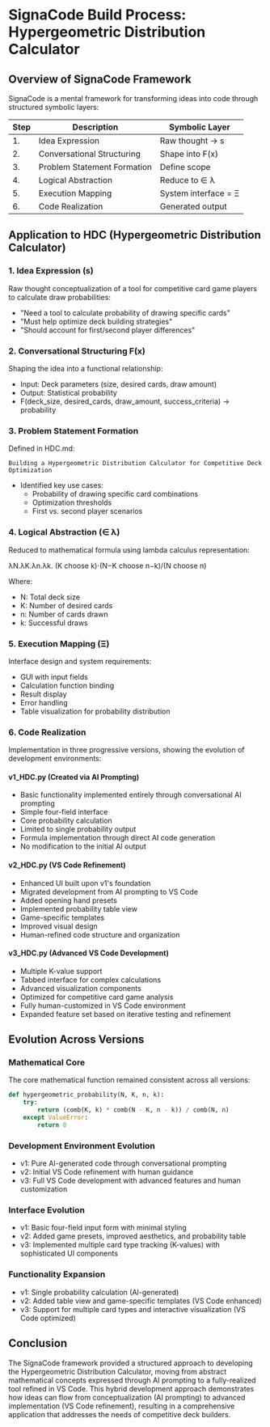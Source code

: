# SignaCode Build Process: Hypergeometric Distribution Calculator

## Overview of SignaCode Framework
SignaCode is a mental framework for transforming ideas into code through structured symbolic layers:

| Step | Description | Symbolic Layer |
|------|-------------|----------------|
| 1. | Idea Expression | Raw thought → s |
| 2. | Conversational Structuring | Shape into F(x) |
| 3. | Problem Statement Formation | Define scope |
| 4. | Logical Abstraction | Reduce to ∈ λ |
| 5. | Execution Mapping | System interface = Ξ |
| 6. | Code Realization | Generated output |

## Application to HDC (Hypergeometric Distribution Calculator)

### 1. Idea Expression (s)
Raw thought conceptualization of a tool for competitive card game players to calculate draw probabilities:
- "Need a tool to calculate probability of drawing specific cards"
- "Must help optimize deck building strategies"
- "Should account for first/second player differences"

### 2. Conversational Structuring F(x)
Shaping the idea into a functional relationship:
- Input: Deck parameters (size, desired cards, draw amount)
- Output: Statistical probability
- F(deck_size, desired_cards, draw_amount, success_criteria) → probability

### 3. Problem Statement Formation
Defined in HDC.md:
```
Building a Hypergeometric Distribution Calculator for Competitive Deck Optimization
```
- Identified key use cases:
  - Probability of drawing specific card combinations
  - Optimization thresholds
  - First vs. second player scenarios

### 4. Logical Abstraction (∈ λ)
Reduced to mathematical formula using lambda calculus representation:

λN.λK.λn.λk. (K choose k)⋅(N−K choose n−k)/(N choose n)

Where:
- N: Total deck size
- K: Number of desired cards
- n: Number of cards drawn
- k: Successful draws

### 5. Execution Mapping (Ξ)
Interface design and system requirements:
- GUI with input fields
- Calculation function binding
- Result display
- Error handling
- Table visualization for probability distribution

### 6. Code Realization
Implementation in three progressive versions, showing the evolution of development environments:

#### v1_HDC.py (Created via AI Prompting)
- Basic functionality implemented entirely through conversational AI prompting
- Simple four-field interface
- Core probability calculation
- Limited to single probability output
- Formula implementation through direct AI code generation
- No modification to the initial AI output

#### v2_HDC.py (VS Code Refinement)
- Enhanced UI built upon v1's foundation
- Migrated development from AI prompting to VS Code
- Added opening hand presets
- Implemented probability table view 
- Game-specific templates
- Improved visual design
- Human-refined code structure and organization

#### v3_HDC.py (Advanced VS Code Development)
- Multiple K-value support
- Tabbed interface for complex calculations
- Advanced visualization components
- Optimized for competitive card game analysis
- Fully human-customized in VS Code environment
- Expanded feature set based on iterative testing and refinement

## Evolution Across Versions

### Mathematical Core
The core mathematical function remained consistent across all versions:
```python
def hypergeometric_probability(N, K, n, k):
    try:
        return (comb(K, k) * comb(N - K, n - k)) / comb(N, n)
    except ValueError:
        return 0
```

### Development Environment Evolution
- v1: Pure AI-generated code through conversational prompting
- v2: Initial VS Code refinement with human guidance
- v3: Full VS Code development with advanced features and human customization

### Interface Evolution
- v1: Basic four-field input form with minimal styling
- v2: Added game presets, improved aesthetics, and probability table
- v3: Implemented multiple card type tracking (K-values) with sophisticated UI components

### Functionality Expansion
- v1: Single probability calculation (AI-generated)
- v2: Added table view and game-specific templates (VS Code enhanced)
- v3: Support for multiple card types and interactive visualization (VS Code optimized)

## Conclusion
The SignaCode framework provided a structured approach to developing the Hypergeometric Distribution Calculator, moving from abstract mathematical concepts expressed through AI prompting to a fully-realized tool refined in VS Code. This hybrid development approach demonstrates how ideas can flow from conceptualization (AI prompting) to advanced implementation (VS Code refinement), resulting in a comprehensive application that addresses the needs of competitive deck builders.